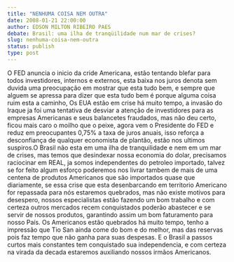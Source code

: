 ```yaml
---
title: "NENHUMA COISA NEM OUTRA"
date: 2008-01-21 22:00:00
author: EDSON MILTON RIBEIRO PAES
debate: Brasil: uma ilha de tranqüilidade num mar de crises? 
slug: nenhuma-coisa-nem-outra
status: publish 
type: post
---
```


O FED anuncia o inicio da cride Americana, estão tentando blefar para todos investidores, internos e externos, esta baixa nos juros denota sem duvida uma preocupação em mostrar que esta tudo bem, e sempre que alguem se apressa para dizer que esta tudo bem é porque alguma coisa ruim esta a caminho, Os EUA estão em crise há muito tempo, a invasão do Iraque ja foi uma tentativa de desviar a atenção de investidores para as empresas Americanas e seus balancetes fraudados, mas não deu certo, ficou mais caro o moilho que o peixe, agora vem o Presidente do FED e reduz em preocupantes 0,75% a taxa de juros anuais, isso reforça a desconfiança de qualquer economista de plantão, estão nos ultimos suspiros.O Brasil não esta em uma ilha de tranquilidade e nem em um mar de crises, mas temos que desindexar nossa economia do dolar, precisamos raciocinar em REAL, ja somos independentes do petroleo importado, talvez se for feito algum esforço poderemos nos livrar tambem de mais de uma centena de produtos Americanos que são importados quase que diariamente, se essa crise que esta desenbarcando em territorio Americano for repassada para nós estaremos quebrados, mas não existe motivos para desespero, nossos especialistas estão fazendo um bom trabalho e com certeza outros mercados recem conquistados poderão abastecer e se servir de nossos produtos, garantindo assim um bom faturamento para nosso País. Os Americanos estão quebrados há muito tempo, tenho a impressão que Tio San ainda come do bom e do melhor, mas das reservas pois faz tempo que não ganha para suas despesas. E o Brasil a passos curtos mais constantes tem conquistado sua independencia, e com certeza na virada da decada estaremos auxiliando nossos irmãos Americanos.
